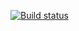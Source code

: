 [![Build status](https://ci.appveyor.com/api/projects/status/4k46fmjkf96ar96d?svg=true)](https://ci.appveyor.com/project/lina108108/hw5-1)